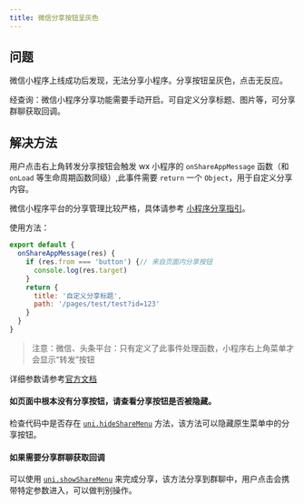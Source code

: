 ```yaml
---
title: 微信分享按钮呈灰色
---
```


## 问题

微信小程序上线成功后发现，无法分享小程序。分享按钮呈灰色，点击无反应。

经查询：微信小程序分享功能需要手动开启。可自定义分享标题、图片等，可分享群聊获取回调。

## 解决方法

用户点击右上角转发分享按钮会触发 wx 小程序的 `onShareAppMessage` 函数（和 `onLoad` 等生命周期函数同级）,此事件需要 `return` 一个 `Object`，用于自定义分享内容。

微信小程序平台的分享管理比较严格，具体请参考 [小程序分享指引](https://developers.weixin.qq.com/miniprogram/dev/framework/open-ability/share.html)。

使用方法：
```js
export default {
  onShareAppMessage(res) {
    if (res.from === 'button') {// 来自页面内分享按钮
      console.log(res.target)
    }
    return {
      title: '自定义分享标题',
      path: '/pages/test/test?id=123'
    }
  }
}
```

> 注意：微信、头条平台：只有定义了此事件处理函数，小程序右上角菜单才会显示“转发”按钮

详细参数请参考[官方文档](https://uniapp.dcloud.io/api/plugins/share?id=onshareappmessage)

#### 如页面中根本没有分享按钮，请查看分享按钮是否被隐藏。

检查代码中是否存在 [`uni.hideShareMenu`](https://uniapp.dcloud.io/api/plugins/share?id=hidesharemenu) 方法，该方法可以隐藏原生菜单中的分享按钮。

#### 如果需要分享群聊获取回调

可以使用 [`uni.showShareMenu`](https://uniapp.dcloud.io/api/plugins/share?id=showsharemenu) 来完成分享，该方法分享到群聊中，用户点击会携带特定参数进入，可以做判别操作。